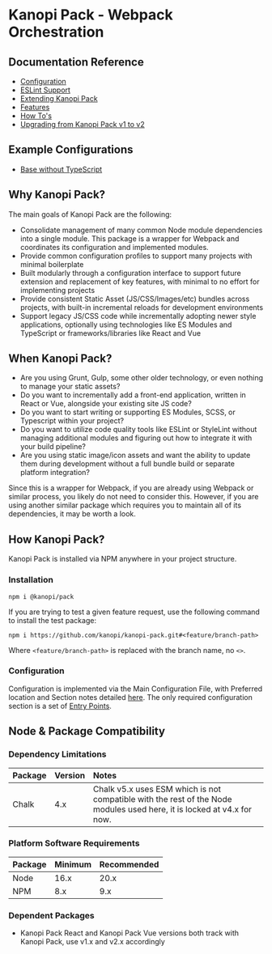 # Kanopi Pack - Webpack Orchestration

## Documentation Reference

- [Configuration](./documentation/configuration.md)
- [ESLint Support](./documentation/eslint.md)
- [Extending Kanopi Pack](./documentation/extending.md)
- [Features](./documentation/features.md)
- [How To's](./documentation/howtos.md)
- [Upgrading from Kanopi Pack v1 to v2](./documentation/upgrade.md)

## Example Configurations

- [Base without TypeScript](./examples/base-no-typescript/)

## Why Kanopi Pack?

The main goals of Kanopi Pack are the following:

* Consolidate management of many common Node module dependencies into a single module. This package is a wrapper for Webpack and coordinates its configuration and implemented modules.
* Provide common configuration profiles to support many projects with minimal boilerplate
* Built modularly through a configuration interface to support future extension and replacement of key features, with minimal to no effort for implementing projects
* Provide consistent Static Asset (JS/CSS/Images/etc) bundles across projects, with built-in incremental reloads for development environments
* Support legacy JS/CSS code while incrementally adopting newer style applications, optionally using technologies like ES Modules and TypeScript or frameworks/libraries like React and Vue

## When Kanopi Pack?

* Are you using Grunt, Gulp, some other older technology, or even nothing to manage your static assets?
* Do you want to incrementally add a front-end application, written in React or Vue, alongside your existing site JS code?
* Do you want to start writing or supporting ES Modules, SCSS, or Typescript within your project?
* Do you want to utilize code quality tools like ESLint or StyleLint without managing additional modules and figuring out how to integrate it with your build pipeline?
* Are you using static image/icon assets and want the ability to update them during development without a full bundle build or separate platform integration?

Since this is a wrapper for Webpack, if you are already using Webpack or similar process, you likely do not need to consider this. However, if you are using another similar package which requires you to maintain all of its dependencies, it may be worth a look.

## How Kanopi Pack?

Kanopi Pack is installed via NPM anywhere in your project structure. 

### Installation 

```
npm i @kanopi/pack
```

If you are trying to test a given feature request, use the following command to install the test package:

```
npm i https://github.com/kanopi/kanopi-pack.git#<feature/branch-path>
```

Where `<feature/branch-path>` is replaced with the branch name, no `<>`.

### Configuration

Configuration is implemented via the Main Configuration File, with Preferred location and Section notes detailed [here](./documentation/configuration.md). The only required configuration section is a set of [Entry Points](./documentation/configuration.md#entry-points).

## Node & Package Compatibility

### Dependency Limitations

| Package | Version | Notes                                                                                                                  | 
|:--------|:--------|:-----------------------------------------------------------------------------------------------------------------------|
| Chalk   | 4.x     | Chalk v5.x uses ESM which is not compatible with the rest of the Node modules used here, it is locked at v4.x for now. |


### Platform Software Requirements

| Package | Minimum | Recommended | 
|:--------|:--------|:------------|
| Node    | 16.x    | 20.x        |
| NPM     | 8.x     | 9.x         |

### Dependent Packages

- Kanopi Pack React and Kanopi Pack Vue versions both track with Kanopi Pack, use v1.x and v2.x accordingly
